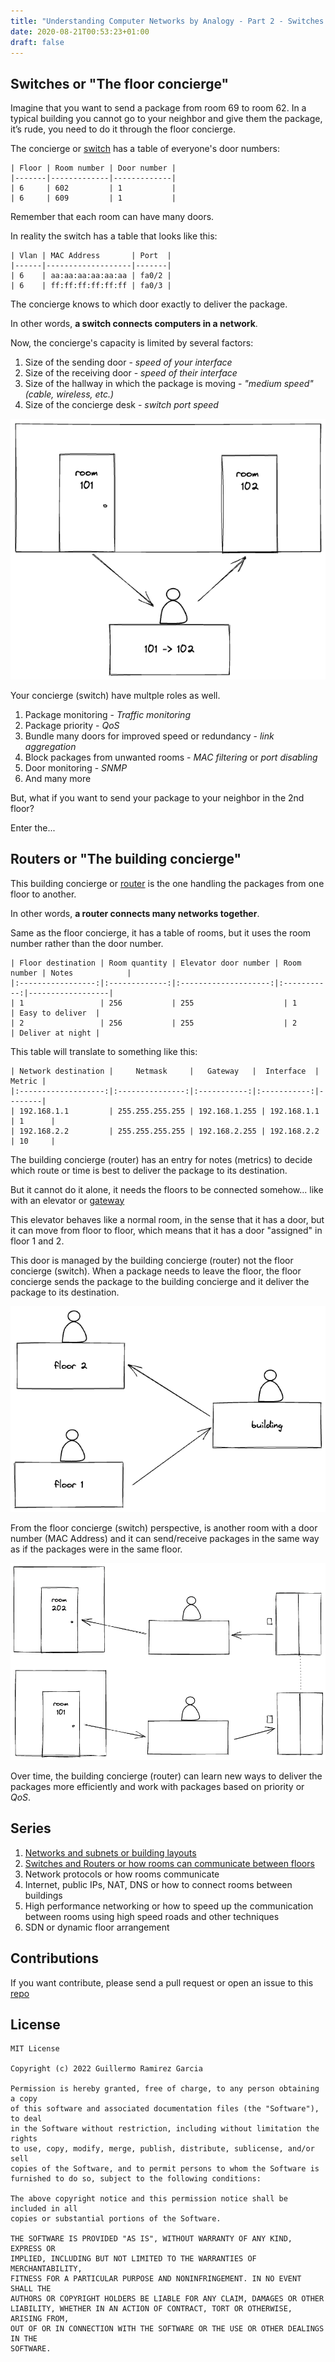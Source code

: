 ```yaml
---
title: "Understanding Computer Networks by Analogy - Part 2 - Switches and Routers"
date: 2020-08-21T00:53:23+01:00
draft: false
---
```


## Switches or "The floor concierge"

Imagine that you want to send a package from room 69 to room 62. In a typical building you cannot go to your neighbor and give them the package, it’s rude, you need to do it through the floor concierge.

The concierge or [switch](https://en.wikipedia.org/wiki/Network_switch) has a table of everyone's door numbers:

    | Floor | Room number | Door number |
    |-------|-------------|-------------|
    | 6     | 602         | 1           |
    | 6     | 609         | 1           |

Remember that each room can have many doors.

In reality the switch has a table that looks like this:

    | Vlan | MAC Address       | Port  |
    |------|-------------------|-------|
    | 6    | aa:aa:aa:aa:aa:aa | fa0/2 |
    | 6    | ff:ff:ff:ff:ff:ff | fa0/3 |

The concierge knows to which door exactly to deliver the package.

In other words, **a switch connects computers in a network**.

Now, the concierge's capacity is limited by several factors:

1. Size of the sending door - _speed of your interface_
2. Size of the receiving door - _speed of their interface_
3. Size of the hallway in which the package is moving - _"medium speed" (cable, wireless, etc.)_
4. Size of the concierge desk - _switch port speed_

![concierge1](/img/concierge1.png)

Your concierge (switch) have multple roles as well.

1. Package monitoring - _Traffic monitoring_
2. Package priority - _QoS_
3. Bundle many doors for improved speed or redundancy - _link aggregation_
4. Block packages from unwanted rooms - _MAC filtering_ or _port disabling_
5. Door monitoring - _SNMP_
6. And many more

But, what if you want to send your package to your neighbor in the 2nd floor?

Enter the...

## Routers or "The building concierge"

This building concierge or [router](https://en.wikipedia.org/wiki/Router_(computing)) is the one handling the packages from one floor to another.

In other words, **a router connects many networks together**.

Same as the floor concierge, it has a table of rooms, but it uses the room number rather than the door number.


    | Floor destination | Room quantity | Elevator door number | Room number | Notes            |
    |:-----------------:|:-------------:|:--------------------:|:-----------:|------------------|
    | 1                 | 256           | 255                    | 1           | Easy to deliver  |
    | 2                 | 256           | 255                    | 2           | Deliver at night |


This table will translate to something like this:


    | Network destination |     Netmask     |   Gateway   |  Interface  | Metric |
    |:-------------------:|:---------------:|:-----------:|:-----------:|--------|
    | 192.168.1.1         | 255.255.255.255 | 192.168.1.255 | 192.168.1.1 | 1      |
    | 192.168.2.2         | 255.255.255.255 | 192.168.2.255 | 192.168.2.2 | 10     |


The building concierge (router) has an entry for notes (metrics) to decide which route or time is best to deliver the package to its destination.

But it cannot do it alone, it needs the floors to be connected somehow... like with an elevator or [gateway](https://en.wikipedia.org/wiki/Gateway_(telecommunications))

This elevator behaves like a normal room, in the sense that it has a door, but it can move from floor to floor, which means that it has a door "assigned" in floor 1 and 2.

This door is managed by the building concierge (router) not the floor concierge (switch). When a package needs to leave the floor, the floor concierge sends the package to the building concierge and it deliver the package to its destination.

![concierge2](/img/concierge2.png)

From the floor concierge (switch) perspective, is another room with a door number (MAC Address) and it can send/receive packages in the same way as if the packages were in the same floor.

![concierge3](/img/concierge3.png)

Over time, the building concierge (router) can learn new ways to deliver the packages more efficiently and work with packages based on priority or _QoS_.

## Series

1. [Networks and subnets or building layouts](../understanding-computer-networks-by-analogy/)
2. [Switches and Routers or how rooms can communicate between floors](../understanding-computer-networks-by-analogy-part-2/)
3. Network protocols or how rooms communicate
4. Internet, public IPs, NAT, DNS or how to connect rooms between buildings
5. High performance networking or how to speed up the communication between rooms using high speed roads and other techniques
6. SDN or dynamic floor arrangement

## Contributions

If you want contribute, please send a pull request or open an issue to this [repo](https://github.com/memogarcia/memogarcia.github.io/)

## License

    MIT License

    Copyright (c) 2022 Guillermo Ramirez Garcia

    Permission is hereby granted, free of charge, to any person obtaining a copy
    of this software and associated documentation files (the "Software"), to deal
    in the Software without restriction, including without limitation the rights
    to use, copy, modify, merge, publish, distribute, sublicense, and/or sell
    copies of the Software, and to permit persons to whom the Software is
    furnished to do so, subject to the following conditions:

    The above copyright notice and this permission notice shall be included in all
    copies or substantial portions of the Software.

    THE SOFTWARE IS PROVIDED "AS IS", WITHOUT WARRANTY OF ANY KIND, EXPRESS OR
    IMPLIED, INCLUDING BUT NOT LIMITED TO THE WARRANTIES OF MERCHANTABILITY,
    FITNESS FOR A PARTICULAR PURPOSE AND NONINFRINGEMENT. IN NO EVENT SHALL THE
    AUTHORS OR COPYRIGHT HOLDERS BE LIABLE FOR ANY CLAIM, DAMAGES OR OTHER
    LIABILITY, WHETHER IN AN ACTION OF CONTRACT, TORT OR OTHERWISE, ARISING FROM,
    OUT OF OR IN CONNECTION WITH THE SOFTWARE OR THE USE OR OTHER DEALINGS IN THE
    SOFTWARE.